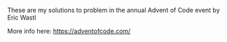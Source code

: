 These are my solutions to problem in the annual Advent of Code event by Eric Wastl

More info here:
https://adventofcode.com/